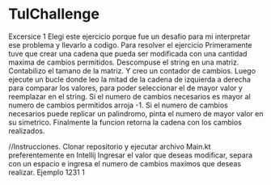 # TulChallenge
Excersice 1
Elegi este ejercicio porque fue un desafio para mi interpretar ese problema y llevarlo a codigo.
Para resolver el ejercicio
Primeramente tuve que crear una cadena que pueda ser modificada con una cantidad maxima de cambios permitidos.
Descompuse el string en una matriz.
Contabilizo el tamano de la matriz.
Y creo un contador de cambios.
Luego ejecute un bucle donde leo la mitad de la cadena de izquierda a derecha para comparar los valores, para poder seleccionar el de mayor valor y reemplazar en el string.
Si el numero de cambios necesarios es mayor al numero de cambios permitidos arroja -1.
Si el numero de cambios necesarios puede replicar un palindromo, pinta el numero de mayor valor en su simetrico.
Finalmente la funcion retorna la cadena con los cambios realizados.


//Instrucciones.
Clonar repositorio y ejecutar archivo Main.kt preferentemente en Intellij
Ingresar el valor que deseas modificar, separa con un espacio e ingresa el numero de cambios maximos que deseas realizar.
Ejemplo 
1231 1
